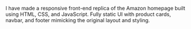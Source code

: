 I have made a responsive front-end replica of the Amazon homepage built using HTML, CSS, and JavaScript.
Fully static UI with product cards, navbar, and footer mimicking the original layout and styling.
